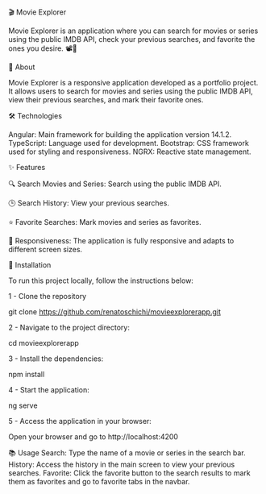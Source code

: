 🎬 Movie Explorer

Movie Explorer is an application where you can search for movies or series using the public IMDB API, check your previous searches, and favorite the ones you desire. 📽️🌟


📖 About

Movie Explorer is a responsive application developed as a portfolio project. It allows users to search for movies and series using the public IMDB API, view their previous searches, and mark their favorite ones.


🛠 Technologies

Angular: Main framework for building the application version 14.1.2.
TypeScript: Language used for development.
Bootstrap: CSS framework used for styling and responsiveness.
NGRX: Reactive state management.


✨ Features

🔍 Search Movies and Series: Search using the public IMDB API.

🕒 Search History: View your previous searches.

⭐ Favorite Searches: Mark movies and series as favorites.

📱 Responsiveness: The application is fully responsive and adapts to different screen sizes.


🚀 Installation

To run this project locally, follow the instructions below:

1 - Clone the repository

git clone https://github.com/renatoschichi/movieexplorerapp.git

2 - Navigate to the project directory:

cd movieexplorerapp

3 - Install the dependencies:

npm install

4 - Start the application:

ng serve

5 - Access the application in your browser:

Open your browser and go to http://localhost:4200


📚 Usage
Search: Type the name of a movie or series in the search bar.
History: Access the history in the main screen to view your previous searches.
Favorite: Click the favorite button to the search results to mark them as favorites and go to favorite tabs in the navbar.
